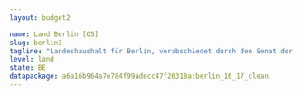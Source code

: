 ```yaml
---
layout: budget2

name: Land Berlin [OS]
slug: berlin3
tagline: "Landeshaushalt für Berlin, verabschiedet durch den Senat der Stadt Berlin."
level: land
state: BE
datapackage: a6a16b964a7e784f99adecc47f26318a:berlin_16_17_clean
---
```



